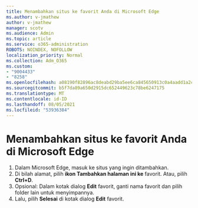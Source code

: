 ```yaml
---
title: Menambahkan situs ke favorit Anda di Microsoft Edge
ms.author: v-jmathew
author: v-jmathew
manager: scotv
ms.audience: Admin
ms.topic: article
ms.service: o365-administration
ROBOTS: NOINDEX, NOFOLLOW
localization_priority: Normal
ms.collection: Adm_O365
ms.custom:
- "9004433"
- "8258"
ms.openlocfilehash: a08190f82896ac8deabd29ba5ee6ca845650913c0a4aadd1a2cd3239d27b8a8d
ms.sourcegitcommit: b5f7da89a650d2915dc652449623c78be6247175
ms.translationtype: MT
ms.contentlocale: id-ID
ms.lasthandoff: 08/05/2021
ms.locfileid: "53936384"
---
```

# <a name="add-a-site-to-your-favorites-in-microsoft-edge"></a>Menambahkan situs ke favorit Anda di Microsoft Edge

1. Dalam Microsoft Edge, masuk ke situs yang ingin ditambahkan.
2. Di bilah alamat, pilih **ikon Tambahkan halaman ini ke** favorit. Atau, pilih **Ctrl+D**.
3. Opsional: Dalam kotak dialog **Edit** favorit, ganti nama favorit dan pilih folder lain untuk menyimpannya.
4. Lalu, pilih **Selesai** di kotak dialog **Edit** favorit.
